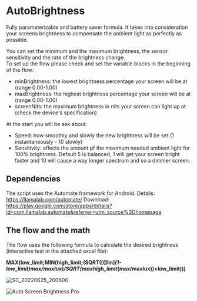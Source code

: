 # AutoBrightness
Fully parameterizable and battery saver formula. 
It takes into consideration your screens brightness to compensate the ambient light as perfectly as possible.  

You can set the minimum and the maximum brightness, the sensor sensitivity and the rate of the brightness change.  
To set up the flow please check and set the variable blocks in the beginning of the flow: 
  - minBrightness: the lowest brightness percentage your screen will be at (range 0.00-1.00) 
  - maxBrightness: the highest brightness percentage your screen will be at (range 0.00-1.00) 
  - screenNits: the maximum brightness in nits your screen can light up at (check the device's specification)  

At the start you will be ask about:
  - Speed: how smoothly and slowly the new brightness will be set (1 instantaneously - 10 slowly) 
  - Sensitivity: affects the amount pf the maximum needed ambient light for 100% brightness. Default 5 is balanced, 1 will get your screen bright faster and 10 will cause a way longer spectrum and so a dimmer screen.

## Dependencies
The script uses the Automate framework for Android. Details: https://llamalab.com/automate/
Download: https://play.google.com/store/apps/details?id=com.llamalab.automate&referrer=utm_source%3Dhomepage

## The flow and the math
The flow uses the following formula to calculate the desired brightness (interactive test in the attached excel file):

**MAX(low_limit;MIN(high_limit;(SQRT([@in]*(1-low_limit)*max/maxlux)/SQRT(max*high_limit*(max/maxlux))+low_limit)))**

![SC_20220625_200600](https://user-images.githubusercontent.com/67100159/175785433-819348b3-42ae-4bbb-bc45-743112ec2557.jpg)

![Auto Screen Brightness Pro](https://user-images.githubusercontent.com/67100159/175785190-8ece4c7d-f500-42e1-a8b9-8998f6ee8038.png)
